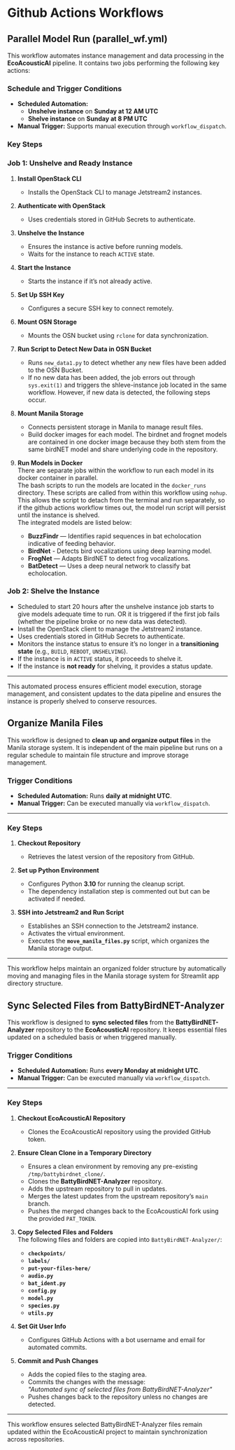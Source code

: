 # Github Actions Workflows

## Parallel Model Run (parallel_wf.yml)

This workflow automates instance management and data processing in the **EcoAcousticAI** pipeline. It contains two jobs performing the following key actions:

### **Schedule and Trigger Conditions**
- **Scheduled Automation:**  
  - **Unshelve instance** on **Sunday at 12 AM UTC**  
  - **Shelve instance** on **Sunday at 8 PM UTC**  
- **Manual Trigger:** Supports manual execution through `workflow_dispatch`.

### **Key Steps**
### Job 1: Unshelve and Ready Instance
1. **Install OpenStack CLI**  
   - Installs the OpenStack CLI to manage Jetstream2 instances.

2. **Authenticate with OpenStack**  
   - Uses credentials stored in GitHub Secrets to authenticate.

3. **Unshelve the Instance**  
   - Ensures the instance is active before running models.  
   - Waits for the instance to reach `ACTIVE` state.

4. **Start the Instance**  
   - Starts the instance if it’s not already active.

5. **Set Up SSH Key**  
   - Configures a secure SSH key to connect remotely.

6. **Mount OSN Storage**  
   - Mounts the OSN bucket using `rclone` for data synchronization.  

7. **Run Script to Detect New Data in OSN Bucket**
   - Runs `new_data1.py` to detect whether any new files have been added to the OSN Bucket.
   - If no new data has been added, the job errors out through `sys.exit(1)` and triggers the shleve-instance job located in the same workflow. However, if new data is detected, the following steps occur.

8. **Mount Manila Storage**  
   - Connects persistent storage in Manila to manage result files.
   - Build docker images for each model. The birdnet and frognet models are contained in one docker image because they both stem from the same birdNET model and share underlying code in the repository. 

9. **Run Models in Docker**  
   There are separate jobs within the workflow to run each model in its docker container in parallel.  
   The bash scripts to run the models are located in the `docker_runs` directory. These scripts are called from within this workflow using `nohup`. This allows the script to detach from the terminal and run separately, so if the github actions workflow times out, the model run script will persist until the instance is shelved.  
   The integrated models are listed below:
   - **BuzzFindr** — Identifies rapid sequences in bat echolocation indicative of feeding behavior.
   - **BirdNet** - Detects bird vocalizations using deep learning model.  
   - **FrogNet** — Adapts BirdNET to detect frog vocalizations.
   - **BatDetect** — Uses a deep neural network to classify bat echolocation.  

### Job 2: Shelve the Instance
   - Scheduled to start 20 hours after the unshelve instance job starts to give models adequate time to run. OR it is triggered if the first job fails (whether the pipeline broke or no new data was detected).
   - Install the OpenStack client to manage the Jetstream2 instance.
   - Uses credentials stored in GitHub Secrets to authenticate.
   - Monitors the instance status to ensure it’s no longer in a **transitioning state** (e.g., `BUILD`, `REBOOT`, `UNSHELVING`).  
   - If the instance is in `ACTIVE` status, it proceeds to shelve it.  
   - If the instance is **not ready** for shelving, it provides a status update.

---

This automated process ensures efficient model execution, storage management, and consistent updates to the data pipeline and ensures the instance is properly shelved to conserve resources.


## **Organize Manila Files**

This workflow is designed to **clean up and organize output files** in the Manila storage system. It is independent of the main pipeline but runs on a regular schedule to maintain file structure and improve storage management.

### **Trigger Conditions**
- **Scheduled Automation:** Runs **daily at midnight UTC**.
- **Manual Trigger:** Can be executed manually via `workflow_dispatch`.

---

### **Key Steps**
1. **Checkout Repository**  
   - Retrieves the latest version of the repository from GitHub.

2. **Set up Python Environment**  
   - Configures Python **3.10** for running the cleanup script.  
   - The dependency installation step is commented out but can be activated if needed.

3. **SSH into Jetstream2 and Run Script**  
   - Establishes an SSH connection to the Jetstream2 instance.  
   - Activates the virtual environment.  
   - Executes the **`move_manila_files.py`** script, which organizes the Manila storage output.

---

This workflow helps maintain an organized folder structure by automatically moving and managing files in the Manila storage system for Streamlit app directory structure.

## **Sync Selected Files from BattyBirdNET-Analyzer**

This workflow is designed to **sync selected files** from the **BattyBirdNET-Analyzer** repository to the **EcoAcousticAI** repository. It keeps essential files updated on a scheduled basis or when triggered manually.

### **Trigger Conditions**
- **Scheduled Automation:** Runs **every Monday at midnight UTC**.
- **Manual Trigger:** Can be executed manually via `workflow_dispatch`.

---

### **Key Steps**
1. **Checkout EcoAcousticAI Repository**  
   - Clones the EcoAcousticAI repository using the provided GitHub token.

2. **Ensure Clean Clone in a Temporary Directory**  
   - Ensures a clean environment by removing any pre-existing `/tmp/battybirdnet_clone/`.  
   - Clones the **BattyBirdNET-Analyzer** repository.  
   - Adds the upstream repository to pull in updates.  
   - Merges the latest updates from the upstream repository’s `main` branch.  
   - Pushes the merged changes back to the EcoAcousticAI fork using the provided `PAT_TOKEN`.

3. **Copy Selected Files and Folders**  
   The following files and folders are copied into `BattyBirdNET-Analyzer/`:
   - **`checkpoints/`**
   - **`labels/`**
   - **`put-your-files-here/`**
   - **`audio.py`**
   - **`bat_ident.py`**
   - **`config.py`**
   - **`model.py`**
   - **`species.py`**
   - **`utils.py`**

4. **Set Git User Info**  
   - Configures GitHub Actions with a bot username and email for automated commits.

5. **Commit and Push Changes**  
   - Adds the copied files to the staging area.  
   - Commits the changes with the message:  
     _"Automated sync of selected files from BattyBirdNET-Analyzer"_  
   - Pushes changes back to the repository unless no changes are detected.

---

This workflow ensures selected BattyBirdNET-Analyzer files remain updated within the EcoAcousticAI project to maintain synchronization across repositories.









